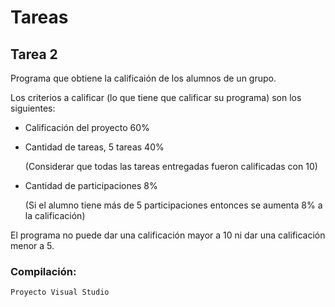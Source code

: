 # Tareas

Tarea 2
-------------

Programa que obtiene la calificaión de los alumnos de un grupo.

Los criterios a calificar (lo que tiene que calificar su programa) son los siguientes:

* Calificación del proyecto 	60%

* Cantidad de tareas, 5 tareas	40%

    (Considerar que todas las tareas entregadas fueron calificadas con 10)

* Cantidad de participaciones 	8%

    (Si el alumno tiene más de 5 participaciones entonces se aumenta 8% a la calificación)

El programa no puede dar una calificación mayor a 10 ni dar una calificación menor a 5.

### Compilación: 
```
Proyecto Visual Studio 
```


